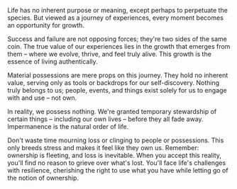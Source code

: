 Life has no inherent purpose or meaning, except perhaps to perpetuate the species. But viewed as a journey of experiences, every moment becomes an opportunity for growth.

Success and failure are not opposing forces; they're two sides of the same coin. The true value of our experiences lies in the growth that emerges from them – where we evolve, thrive, and feel truly alive. This growth is the essence of living authentically.

Material possessions are mere props on this journey. They hold no inherent value, serving only as tools or backdrops for our self-discovery. Nothing truly belongs to us; people, events, and things exist solely for us to engage with and use – not own.

In reality, we possess nothing. We're granted temporary stewardship of certain things – including our own lives – before they all fade away. Impermanence is the natural order of life.

Don't waste time mourning loss or clinging to people or possessions. This only breeds stress and makes it feel like they own us. Remember: ownership is fleeting, and loss is inevitable. When you accept this reality, you'll find no reason to grieve over what's lost. You'll face life's challenges with resilience, cherishing the right to use what you have while letting go of the notion of ownership.


